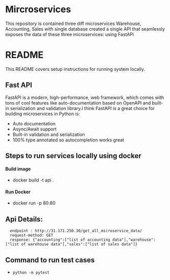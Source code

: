 # Mircroservices
This repository is contained three diff microservices Warehouse, Accounting, Sales with single database created a single API that seamlessly exposes the data of these three microservices: using FastAPi

# README
This README covers setup instructions for running system locally.

## Fast API
FastAPI is a modern, high-performance, web framework, which comes with tons of cool features like auto-documentation based on OpenAPI and built-in serialization and validation library.I think FastAPI is a great choice for building microservices in Python is:
 - Auto documentation
 - Async/Await support
 - Built-in validation and serialization
 - 100% type annotated so autocompletion works great

## Steps to run services locally using docker
#### Build image
- docker build -t api .
#### Run Docker
- docker run -p 80:80
## Api Details:
```
  endpoint : http://31.171.250.30/get_all_microservice_data/
  request-method: GET
  response: {"accounting":["list of accounting data"],"warehouse":["list of warehouse data"],"sales":["list of sales data"]} 
```

## Command to run test cases
- `python -m pytest`